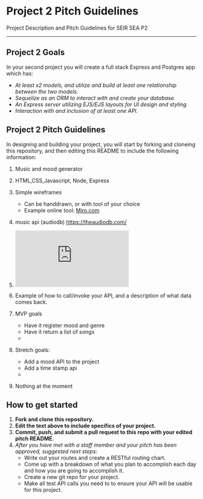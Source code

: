 # Project 2 Pitch Guidelines
Project Description and Pitch Guidelines for SEIR SEA P2

---
## Project 2 Goals

In your second project you will create a full stack Express and Postgres app which has:
- *At least x2 models, and utilize and build at least one relationship between the two models.*
- *Sequelize as an ORM to interact with and create your database.*
- *An Express server utilizing EJS/EJS layouts for UI design and styling.*
- *Interaction with and inclusion of at least one API.*

## Project 2 Pitch Guidelines

In designing and building your project, you will start by forking and cloneing this repository, and then editing this README to include the following information: 
1. Music and mood generator 
2. HTML,CSS,Javascript, Node, Express
3. Simple wireframes
     * Can be handdrawn, or with tool of your choice
     * Example online tool: [Miro.com](https://miro.com/)
5. music api (audiodb) 
     https://theaudiodb.com/
6. ![Justin ERD.pdf](https://github.com/WDI-SEA/project-2-pitches/files/7539997/Justin.ERD.pdf)

7. Example of how to call/invoke your API, and a description of what data comes back. 
8. MVP goals 
     - Have it register mood and genre
     - Have it return a list of songs
     - 
9. Stretch goals: 
     - Add a mood API to the project
     - Add a time stamp api 
     - 
10. Nothing at the moment

## How to get started
1. **Fork and clone this repository.**
2. **Edit the text above to include specifics of your project.**
3. **Commit, push, and submit a pull request to this repo with your edited pitch README.**
4. *After you have met with a staff member and your pitch has been approved, suggested next steps:*
      * Write out your routes and create a RESTful routing chart.
      * Come up with a breakdown of what you plan to accomplish each day and how you are going to accomplish it.
      * Create a new git repo for your project. 
      * Make all test API calls you need to to ensure your API will be usable for this project. 
      




